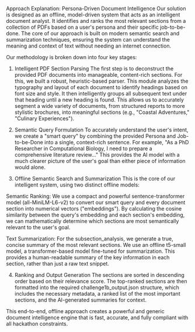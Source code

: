 Approach Explanation: Persona-Driven Document Intelligence
Our solution is designed as an offline, model-driven system that acts as an intelligent document analyst. It identifies and ranks the most relevant sections from a collection of PDFs based on a user's persona and their specific job-to-be-done. The core of our approach is built on modern semantic search and summarization techniques, ensuring the system can understand the meaning and context of text without needing an internet connection.

Our methodology is broken down into four key stages:

1. Intelligent PDF Section Parsing
The first step is to deconstruct the provided PDF documents into manageable, content-rich sections. For this, we built a robust, heuristic-based parser. This module analyzes the typography and layout of each document to identify headings based on font size and style. It then intelligently groups all subsequent text under that heading until a new heading is found. This allows us to accurately segment a wide variety of documents, from structured reports to more stylistic brochures, into meaningful sections (e.g., "Coastal Adventures," "Culinary Experiences").

2. Semantic Query Formulation
To accurately understand the user's intent, we create a "smart query" by combining the provided Persona and Job-to-be-Done into a single, context-rich sentence. For example, "As a PhD Researcher in Computational Biology, I need to prepare a comprehensive literature review..." This provides the AI model with a much clearer picture of the user's goal than either piece of information would alone.

3. Offline Semantic Search and Summarization
This is the core of our intelligent system, using two distinct offline models:

Semantic Ranking: We use a compact and powerful sentence-transformer model (all-MiniLM-L6-v2) to convert our smart query and every document section into numerical vectors ("embeddings"). By calculating the cosine similarity between the query's embedding and each section's embedding, we can mathematically determine which sections are most semantically relevant to the user's goal.

Text Summarization: For the subsection_analysis, we generate a true, concise summary of the most relevant sections. We use an offline t5-small model, a transformer-based model fine-tuned for summarization. This provides a human-readable summary of the key information in each section, rather than just a raw text snippet.

4. Ranking and Output Generation
The sections are sorted in descending order based on their relevance score. The top-ranked sections are then formatted into the required challenge1b_output.json structure, which includes the necessary metadata, a ranked list of the most important sections, and the AI-generated summaries for context.

This end-to-end, offline approach creates a powerful and generic document intelligence engine that is fast, accurate, and fully compliant with all hackathon constraints.
